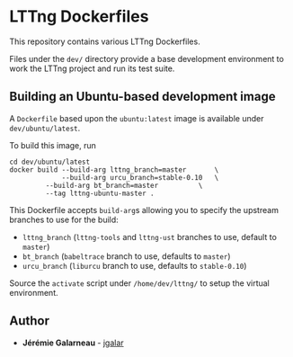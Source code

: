 # LTTng Dockerfiles

This repository contains various LTTng Dockerfiles.

Files under the `dev/` directory provide a base development environment
to work the LTTng project and run its test suite.

## Building an Ubuntu-based development image

A `Dockerfile` based upon the `ubuntu:latest` image is available
under `dev/ubuntu/latest`.

To build this image, run
```
cd dev/ubuntu/latest
docker build --build-arg lttng_branch=master       \
             --build-arg urcu_branch=stable-0.10   \
	     --build-arg bt_branch=master          \
	     --tag lttng-ubuntu-master .
```

This Dockerfile accepts `build-arg`s allowing you to
specify the upstream branches to use for the build:
  * `lttng_branch` (`lttng-tools` and `lttng-ust` branches to use, default to `master`)
  * `bt_branch` (`babeltrace` branch to use, defaults to `master`)
  * `urcu_branch` (`liburcu` branch to use, defaults to `stable-0.10`)

Source the `activate` script under `/home/dev/lttng/` to setup the virtual environment.

## Author

* **Jérémie Galarneau** - [jgalar](https://github.com/jgalar)
